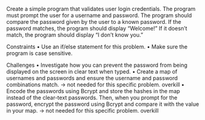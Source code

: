 Create a simple program that validates user login credentials.
        The program must prompt the user for a username and
        password. The program should compare the password given
        by the user to a known password. If the password matches,
        the program should display “Welcome!” If it doesn’t match,
        the program should display “I don’t know you.”

Constraints
    • Use an if/else statement for this problem.
    • Make sure the program is case sensitive.

Challenges
    • Investigate how you can prevent the password from
    being displayed on the screen in clear text when typed.
    • Create a map of usernames and passwords and ensure
    the username and password combinations match. -> not needed for this specific problem. overkill
    • Encode the passwords using Bcrypt and store the
    hashes in the map instead of the clear-text passwords.
    Then, when you prompt for the password, encrypt the
    password using Bcrypt and compare it with the value
    in your map. -> not needed for this specific problem. overkill